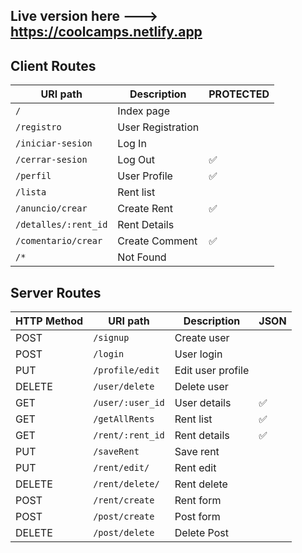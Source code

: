 ## Live version here ---> https://coolcamps.netlify.app



## Client Routes

|   URI path	             |  Description  	    |   PROTECTED  |
| ----------------------- | -----------------  |------------- |
| `/`       	             |  Index page   	    |          	   |
| `/registro`            	|  User Registration |              |   	
| `/iniciar-sesion`       |  Log In 	          |              |   	
| `/cerrar-sesion`	       |  Log Out           |        ✅    |   	 
| `/perfil`         	     |  User Profile 	    |        ✅    |  
| `/lista`	               |  Rent list 	       |          	   | 
| `/anuncio/crear`        |  Create Rent	      |        ✅    |	   
| `/detalles/:rent_id`    |  Rent Details 	    |          	   |   
| `/comentario/crear`	    |  Create Comment  	 |        ✅ 	  |   	  	
| `/*`	                   |  Not Found	        |          	   |


## Server Routes


|   HTTP Method	|   URI path	                |  Description 	     |   JSON  	|
| -----------   | -------------------------- | ------------------ |--------- |	  	
| POST          | `/signup`                 	|  Create user       |         	|
| POST	         | `/login`	                  |  User login	       |          |
| PUT	          | `/profile/edit`	           |  Edit user profile |   	      |    
| DELETE	       | `/user/delete`	            |  Delete user	      |       	  |  
| GET	          | `/user/:user_id`          	|  User details	     |    ✅    | 
| GET	          | `/getAllRents`   	         |  Rent list         |    ✅    |   
| GET     	     | `/rent/:rent_id`	          |  Rent details	     |    ✅    |
| PUT     	     | `/saveRent`   	            |  Save rent	        |     	    | 
| PUT           | `/rent/edit/`	             |  Rent edit	        |          |    
| DELETE        | `/rent/delete/`	           |  Rent delete	      |          |  
| POST        	 | `/rent/create`	            |  Rent form 	       |   	      | 
| POST	         | `/post/create`	            |  Post form 	       |      	   | 
| DELETE	       | `/post/delete`	            |  Delete Post       |      	   | 
 

  	
